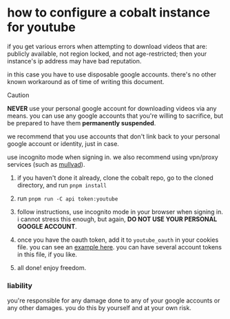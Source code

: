 # how to configure a cobalt instance for youtube
if you get various errors when attempting to download videos that are:
publicly available, not region locked, and not age-restricted;
then your instance's ip address may have bad reputation.

in this case you have to use disposable google accounts.
there's no other known workaround as of time of writing this document.

> [!CAUTION]
> **NEVER** use your personal google account for downloading videos via any means.
> you can use any google accounts that you're willing to sacrifice,
> but be prepared to have them **permanently suspended**.
>
> we recommend that you use accounts that don't link back to your personal google account or identity, just in case.
>
> use incognito mode when signing in.
> we also recommend using vpn/proxy services (such as [mullvad](https://mullvad.net/)).

1. if you haven't done it already, clone the cobalt repo, go to the cloned directory, and run `pnpm install`

2. run `pnpm run -C api token:youtube`

3. follow instructions, use incognito mode in your browser when signing in.
i cannot stress this enough, but again, **DO NOT USE YOUR PERSONAL GOOGLE ACCOUNT**.

4. once you have the oauth token, add it to `youtube_oauth` in your cookies file.
you can see an [example here](/docs/examples/cookies.example.json).
you can have several account tokens in this file, if you like.

5. all done! enjoy freedom.

### liability
you're responsible for any damage done to any of your google accounts or any other damages. you do this by yourself and at your own risk.
